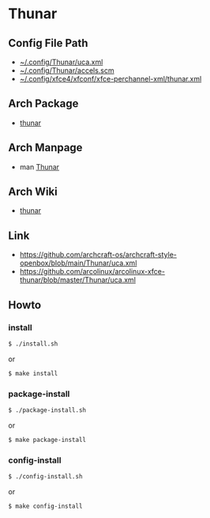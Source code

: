 
# Thunar


## Config File Path

* [~/.config/Thunar/uca.xml](config/thunar/Thunar/uca.xml)
* [~/.config/Thunar/accels.scm](config/thunar/Thunar/accels.scm)
* [~/.config/xfce4/xfconf/xfce-perchannel-xml/thunar.xml](config/thunar/xfce4/xfconf/xfce-perchannel-xml/thunar.xml)


## Arch Package

* [thunar](https://archlinux.org/packages/extra/x86_64/thunar/)


## Arch Manpage

* man [Thunar](https://man.archlinux.org/man/extra/thunar/Thunar.1.en)


## Arch Wiki

* [thunar](https://wiki.archlinux.org/title/thunar)


## Link

* https://github.com/archcraft-os/archcraft-style-openbox/blob/main/Thunar/uca.xml
* https://github.com/arcolinux/arcolinux-xfce-thunar/blob/master/Thunar/uca.xml


## Howto


### install

``` sh
$ ./install.sh
```

or

``` sh
$ make install
```


### package-install

``` sh
$ ./package-install.sh
```

or

``` sh
$ make package-install
```


### config-install

``` sh
$ ./config-install.sh
```

or

``` sh
$ make config-install
```
